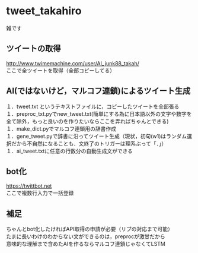 # tweet_takahiro
雑です<br>

## ツイートの取得
http://www.twimemachine.com/user/AI_junk88_takah/ <br>
ここで全ツイートを取得（全部コピーしてる）<br>

## AI(ではないけど，マルコフ連鎖)によるツイート生成
１．tweet.txt というテキストファイルに，コピーしたツイートを全部張る<br>
１．preproc_txt.pyでnew_tweet.txt(簡単にする為に日本語以外の文字や数字を全て除外，もっと良いのを作りたいならここを弄ればちゃんとできる)<br>
１．make_dict.pyでマルコフ連鎖用の辞書作成<br>
１．gene_tweet.pyで辞書に沿ってツイート生成（現状，初句(w1)はランダム選択だから不自然になることも．文終了のトリガーは理系ぶって「．」）<br>
１．ai_tweet.txtに任意の行数分の自動生成文ができる<br>

## bot化
https://twittbot.net<br>
ここで複数行入力で一括登録<br>

## 補足
ちゃんとbot化したければAPI取得の申請が必要（リプの対応まで可能）<br>
たまに長いわけのわからない文ができるのは，preprocが激甘だから<br>
意味的な理解まで含めたAIを作るならマルコフ連鎖じゃなくてLSTM<br>
